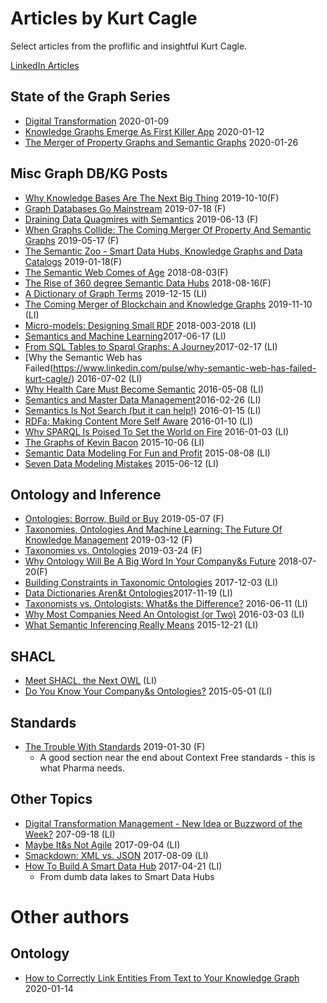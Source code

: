 # Articles by Kurt Cagle

Select articles from the proflific and insightful Kurt Cagle.


[LinkedIn Articles](https://www.linkedin.com/in/kurtcagle/detail/recent-activity/posts/)

## State of the Graph Series

* [Digital Transformation](https://www.linkedin.com/pulse/state-graph-digital-transformation-kurt-cagle/) 2020-01-09
* [Knowledge Graphs Emerge As First Killer App](https://www.linkedin.com/pulse/state-graph-knowledge-graphs-emerge-first-killer-app-kurt-cagle/?trackingId=qj76%2BYg0R3et74k1sKTsxw%3D%3D) 2020-01-12
* [The Merger of Property Graphs and Semantic Graphs](https://www.linkedin.com/pulse/state-graph-merger-property-graphs-semantic-kurt-cagle/) 2020-01-26

## Misc Graph DB/KG Posts

* [Why Knowledge Bases Are The Next Big Thing](https://www.forbes.com/sites/cognitiveworld/2019/10/10/why-knowledge-bases-are-the-next-big-thing/#29f317deb3f2) 2019-10-10(F)
* [Graph Databases Go Mainstream](https://www.forbes.com/sites/cognitiveworld/2019/07/18/graph-databases-go-mainstream/#7bd4bb9b179d) 2019-07-18 (F)
* [Draining Data Quagmires with Semantics](https://www.forbes.com/sites/cognitiveworld/2019/06/13/draining-data-quagmires-with-semantics/#1566120f13d9) 2019-06-13 (F)
* [When Graphs Collide: The Coming Merger Of Property And Semantic Graphs](https://www.forbes.com/sites/cognitiveworld/2019/03/17/when-graphs-collide-the-coming-merger-of-property-and-semantic-graphs/#cb87382c0b01) 2019-05-17 (F)
* [The Semantic Zoo - Smart Data Hubs, Knowledge Graphs and Data Catalogs](https://www.forbes.com/sites/cognitiveworld/2019/01/18/the-semantic-zoo-smart-data-hubs-knowledge-bases-and-data-catalogs/#3b6b2ac1669c) 2019-01-18(F)
* [The Semantic Web Comes of Age](https://www.forbes.com/sites/cognitiveworld/2018/08/03/the-importance-of-schema-org/#9eeacad33b94) 2018-08-03(F)
* [The Rise of 360 degree Semantic Data Hubs](https://www.forbes.com/sites/cognitiveworld/2018/08/16/holistic-information-the-rise-of-360-semantic-data-hubs/#46af1d91217a) 2018-08-16(F)
* [A Dictionary of Graph Terms](https://www.linkedin.com/pulse/dictionary-graph-terms-kurt-cagle/) 2019-12-15 (LI)
* [The Coming Merger of Blockchain and Knowledge Graphs](https://www.linkedin.com/pulse/coming-merger-blockchain-knowledge-graphs-kurt-cagle/) 2019-11-10 (LI)
* [Micro-models: Designing Small RDF](https://www.linkedin.com/pulse/micro-models-designing-small-rdf-kurt-cagle/) 2018-003-2018 (LI)
* [Semantics and Machine Learning](https://www.linkedin.com/pulse/semantics-machine-learning-kurt-cagle/)2017-06-17 (LI)
* [From SQL Tables to Sparql Graphs: A Journey](https://www.linkedin.com/pulse/from-sql-tables-sparql-graphs-journey-kurt-cagle/)2017-02-17 (LI)
* [Why the Semantic Web has Failed(https://www.linkedin.com/pulse/why-semantic-web-has-failed-kurt-cagle/) 2016-07-02 (LI)
* [Why Health Care Must Become Semantic](https://www.linkedin.com/pulse/semantics-health-care-kurt-cagle/) 2016-05-08 (LI)
* [Semantics and Master Data Management](https://www.linkedin.com/pulse/semantics-master-data-management-kurt-cagle/)2016-02-26 (LI)
* [Semantics Is Not Search (but it can help!)](https://www.linkedin.com/pulse/semantics-search-can-help-kurt-cagle/) 2016-01-15 (LI)
* [RDFa: Making Content More Self Aware](https://www.linkedin.com/pulse/rdfa-making-content-more-self-aware-kurt-cagle/) 2016-01-10 (LI)
* [Why SPARQL Is Poised To Set the World on Fire](https://www.linkedin.com/pulse/why-sparql-poised-set-world-fire-kurt-cagle/) 2016-01-03 (LI)
* [The Graphs of Kevin Bacon](https://www.linkedin.com/pulse/graphs-kevin-bacon-kurt-cagle/) 2015-10-06 (LI)
* [Semantic Data Modeling For Fun and Profit](https://www.linkedin.com/pulse/semantic-data-modeling-fun-profit-kurt-cagle/) 2015-08-08 (LI)
* [Seven Data Modeling Mistakes](https://www.linkedin.com/pulse/seven-data-modeling-mistakes-kurt-cagle/) 2015-06-12 (LI)


## Ontology and Inference

* [Ontologies: Borrow, Build or Buy](https://www.forbes.com/sites/cognitiveworld/2019/05/07/ontologies-borrow-build-or-buy/#1196c8dcfdec) 2019-05-07 (F)
* [Taxonomies, Ontologies And Machine Learning: The Future Of Knowledge Management](https://www.forbes.com/sites/cognitiveworld/2019/03/12/taxonomies-ontologies-and-machine-learning-the-future-of-knowledge-management/#7db7e6646e85) 2019-03-12 (F)
* [Taxonomies vs. Ontologies](https://www.forbes.com/sites/cognitiveworld/2019/03/24/taxonomies-vs-ontologies/#2fb9294c7d53) 2019-03-24 (F)
* [Why Ontology Will Be A Big Word In Your Company&amp;s Future](https://www.forbes.com/sites/cognitiveworld/2018/07/20/why-ontology-will-be-a-big-word-in-your-companys-future/#252f80ea7b94) 2018-07-20(F)
* [Building Constraints in Taxonomic Ontologies](https://www.linkedin.com/pulse/my-car-subaru-outback-kurt-cagle/) 2017-12-03 (LI)
* [Data Dictionaries Aren&amp;t Ontologies](https://www.linkedin.com/pulse/data-dictionaries-arent-ontologies-kurt-cagle/)2017-11-19 (LI)
* [Taxonomists vs. Ontologists: What&amp;s the Difference?](https://www.linkedin.com/pulse/taxonomy-vs-ontology-whats-difference-kurt-cagle/) 2016-06-11 (LI)
* [Why Most Companies Need An Ontologist (or Two)](https://www.linkedin.com/in/kurtcagle/detail/recent-activity/posts/) 2016-03-03 (LI)
* [What Semantic Inferencing Really Means](https://www.linkedin.com/pulse/what-semantic-inferencing-really-means-kurt-cagle/) 2015-12-21 (LI)


## SHACL
* [Meet SHACL, the Next OWL](https://www.linkedin.com/pulse/meet-shacl-next-owl-kurt-cagle/) (LI)
* [Do You Know Your Company&amp;s Ontologies?](https://www.linkedin.com/pulse/do-you-know-your-companys-ontologies-kurt-cagle/) 2015-05-01 (LI)

## Standards
* [The Trouble With Standards](https://www.forbes.com/sites/cognitiveworld/2019/01/30/the-trouble-with-standards/#359bd9cb71b3) 2019-01-30 (F)
    * A good section near the end about Context Free standards - this is what Pharma needs.


## Other Topics
* [Digital Transformation Management - New Idea or Buzzword of the Week?](https://www.linkedin.com/pulse/digital-transformation-management-new-idea-buzzword-kurt-cagle/) 207-09-18 (LI)
* [Maybe It&amp;s Not Agile](https://www.linkedin.com/pulse/maybe-its-agile-kurt-cagle/) 2017-09-04 (LI)
* [Smackdown: XML vs. JSON](https://www.linkedin.com/pulse/smackdown-xml-vs-json-kurt-cagle/)  2017-08-09 (LI)
* [How To Build A Smart Data Hub](https://www.linkedin.com/pulse/how-build-smart-data-hub-kurt-cagle/) 2017-04-21 (LI)
    * From dumb data lakes to Smart Data Hubs


# Other authors

## Ontology
* [How to Correctly Link Entities From Text to Your Knowledge Graph](https://www.poolparty.biz/blogposts/how-to-correctly-link-entities-from-text-to-your-knowledge-graph/?utm_content=112513630&utm_medium=social&utm_source=twitter&hss_channel=tw-17189369) 2020-01-14